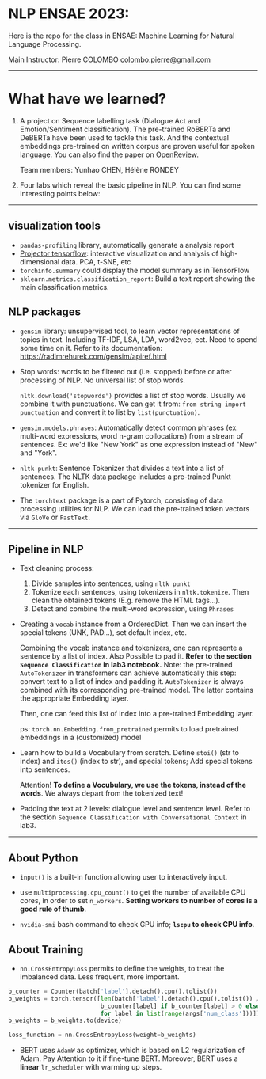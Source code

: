 # NLP ENSAE 2023: 

Here is the repo for the class in ENSAE: Machine Learning for Natural Language Processing. 

Main Instructor: Pierre COLOMBO <colombo.pierre@gmail.com>


---

# What have we learned?

1. A project on Sequence labelling task (Dialogue Act and Emotion/Sentiment classification). The pre-trained RoBERTa and DeBERTa have been used to tackle this task. And the contextual embeddings pre-trained on written corpus are proven useful for spoken language. You can also find the paper on [OpenReview](https://openreview.net/forum?id=Et8MZ0_e4i). 
    
    Team members: Yunhao CHEN, Hélène RONDEY


2. Four labs which reveal the basic pipeline in NLP. You can find some interesting points below:

---

## visualization tools

- `pandas-profiling` library, automatically generate a analysis report
- [Projector tensorflow](https://projector.tensorflow.org): interactive visualization and analysis of high-dimensional data. PCA, t-SNE, etc
- `torchinfo.summary` could display the model summary as in TensorFlow
- `sklearn.metrics.classification_report`: Build a text report showing the main classification metrics.

## NLP packages

- `gensim` library: unsupervised tool, to learn vector representations of topics in text. Including TF-IDF, LSA, LDA, word2vec, ect. Need to spend some time on it. Refer to its documentation: https://radimrehurek.com/gensim/apiref.html
- Stop words: words to be filtered out (i.e. stopped) before or after processing of NLP. No universal list of stop words. 

    `nltk.download('stopwords')` provides a list of stop words. Usually we combine it with punctuations. We can get it from: `from string import punctuation` and convert it to list by `list(punctuation)`. 

- `gensim.models.phrases`: Automatically detect common phrases (ex: multi-word expressions, word n-gram collocations) from a stream of sentences. Ex: we'd like "New York" as one expression instead of "New" and "York".

- `nltk punkt`: Sentence Tokenizer that divides a text into a list of sentences. The NLTK data package includes a pre-trained Punkt tokenizer for English.

- The `torchtext` package is a part of Pytorch, consisting of data processing utilities for NLP. We can load the pre-trained token vectors via `GloVe` or `FastText`.
    
---

## Pipeline in NLP

- Text cleaning process: 
    1. Divide samples into sentences, using `nltk punkt`
    2. Tokenize each sentences, using tokenizers in `nltk.tokenize`. Then clean the obtained tokens (E.g. remove the HTML tags...). 
    3. Detect and combine the multi-word expression, using `Phrases`


- Creating a `vocab` instance from a OrderedDict. Then we can insert the special tokens (UNK, PAD...), set default index, etc.

    Combining the vocab instance and tokenizers, one can represente a sentence by a list of index. Also Possible to pad it. **Refer to the section `Sequence Classification` in lab3 notebook.** Note: the pre-trained `AutoTokenizer` in transformers can achieve automatically this step: convert text to a list of index and padding it. `AutoTokenizer` is always combined with its corresponding pre-trained model. The latter contains the appropriate Embedding layer. 

    Then, one can feed this list of index into a pre-trained Embedding layer.
    
    ps: `torch.nn.Embedding.from_pretrained` permits to load pretrained embeddings in a (customized) model
    

- Learn how to build a Vocabulary from scratch. Define `stoi()` (str to index) and `itos()` (index to str), and special tokens; Add special tokens into sentences.  

    Attention! **To define a Vocubulary, we use the tokens, instead of the words**. We always depart from the tokenized text! 
    
- Padding the text at 2 levels: dialogue level and sentence level. Refer to the section `Sequence Classification with Conversational Context` in lab3.

---

## About Python

- `input()` is a built-in function allowing user to interactively input. 

- use `multiprocessing.cpu_count()` to get the number of available CPU cores, in order to set `n_workers`. **Setting workers to number of cores is a good rule of thumb**.

- `nvidia-smi` bash command to check GPU info; **`lscpu` to check CPU info**.


## About Training 

- `nn.CrossEntropyLoss` permits to define the weights, to treat the imbalanced data. Less frequent, more important.

``` python
b_counter = Counter(batch['label'].detach().cpu().tolist())
b_weights = torch.tensor([len(batch['label'].detach().cpu().tolist()) /
                          b_counter[label] if b_counter[label] > 0 else 0 
                          for label in list(range(args['num_class']))])
b_weights = b_weights.to(device)

loss_function = nn.CrossEntropyLoss(weight=b_weights)
```

- BERT uses `AdamW` as optimizer, which is based on L2 regularization of Adam. Pay Attention to it if fine-tune BERT. Moreover, BERT uses a **linear** `lr_scheduler` with warming up steps.



